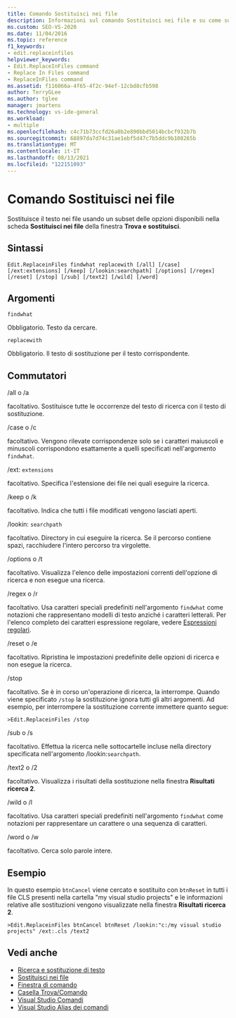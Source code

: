 ```yaml
---
title: Comando Sostituisci nei file
description: Informazioni sul comando Sostituisci nei file e su come sostituisce il testo nei file usando alcune delle opzioni disponibili nella scheda Sostituisci nei file della finestra Trova e sostituisci.
ms.custom: SEO-VS-2020
ms.date: 11/04/2016
ms.topic: reference
f1_keywords:
- edit.replaceinfiles
helpviewer_keywords:
- Edit.ReplaceInFiles command
- Replace In Files command
- ReplaceInFiles command
ms.assetid: f116066a-4f65-4f2c-94ef-12cbd8cfb598
author: TerryGLee
ms.author: tglee
manager: jmartens
ms.technology: vs-ide-general
ms.workload:
- multiple
ms.openlocfilehash: c4c71b73ccfd26a0b2e890bbd5014bcbcf932b7b
ms.sourcegitcommit: 68897da7d74c31ae1ebf5d47c7b5ddc9b108265b
ms.translationtype: MT
ms.contentlocale: it-IT
ms.lasthandoff: 08/13/2021
ms.locfileid: "122151093"
---
```

# <a name="replace-in-files-command"></a>Comando Sostituisci nei file
Sostituisce il testo nei file usando un subset delle opzioni disponibili nella scheda **Sostituisci nei file** della finestra **Trova e sostituisci**.

## <a name="syntax"></a>Sintassi

```
Edit.ReplaceinFiles findwhat replacewith [/all] [/case]
[/ext:extensions] [/keep] [/lookin:searchpath] [/options] [/regex]
[/reset] [/stop] [/sub] [/text2] [/wild] [/word]
```

## <a name="arguments"></a>Argomenti
`findwhat`

Obbligatorio. Testo da cercare.

`replacewith`

Obbligatorio. Il testo di sostituzione per il testo corrispondente.

## <a name="switches"></a>Commutatori
/all o /a

facoltativo. Sostituisce tutte le occorrenze del testo di ricerca con il testo di sostituzione.

/case o /c

facoltativo. Vengono rilevate corrispondenze solo se i caratteri maiuscoli e minuscoli corrispondono esattamente a quelli specificati nell'argomento `findwhat`.

/ext: `extensions`

facoltativo. Specifica l'estensione dei file nei quali eseguire la ricerca.

/keep o /k

facoltativo. Indica che tutti i file modificati vengono lasciati aperti.

/lookin: `searchpath`

facoltativo. Directory in cui eseguire la ricerca. Se il percorso contiene spazi, racchiudere l'intero percorso tra virgolette.

/options o /t

facoltativo. Visualizza l'elenco delle impostazioni correnti dell'opzione di ricerca e non esegue una ricerca.

/regex o /r

facoltativo. Usa caratteri speciali predefiniti nell'argomento `findwhat` come notazioni che rappresentano modelli di testo anziché i caratteri letterali. Per l'elenco completo dei caratteri espressione regolare, vedere [Espressioni regolari](../../ide/using-regular-expressions-in-visual-studio.md).

/reset o /e

facoltativo. Ripristina le impostazioni predefinite delle opzioni di ricerca e non esegue la ricerca.

/stop

facoltativo. Se è in corso un'operazione di ricerca, la interrompe. Quando viene specificato `/stop` la sostituzione ignora tutti gli altri argomenti. Ad esempio, per interrompere la sostituzione corrente immettere quanto segue:

```
>Edit.ReplaceinFiles /stop
```

/sub o /s

facoltativo. Effettua la ricerca nelle sottocartelle incluse nella directory specificata nell'argomento /lookin:`searchpath`.

/text2 o /2

facoltativo. Visualizza i risultati della sostituzione nella finestra **Risultati ricerca 2**.

/wild o /l

facoltativo. Usa caratteri speciali predefiniti nell'argomento `findwhat` come notazioni per rappresentare un carattere o una sequenza di caratteri.

/word o /w

facoltativo. Cerca solo parole intere.

## <a name="example"></a>Esempio
In questo esempio `btnCancel` viene cercato e sostituito con `btnReset` in tutti i file CLS presenti nella cartella "my visual studio projects" e le informazioni relative alle sostituzioni vengono visualizzate nella finestra **Risultati ricerca 2**.

```
>Edit.ReplaceinFiles btnCancel btnReset /lookin:"c:/my visual studio projects" /ext:.cls /text2
```

## <a name="see-also"></a>Vedi anche

- [Ricerca e sostituzione di testo](../../ide/finding-and-replacing-text.md)
- [Sostituisci nei file](../../ide/replace-in-files.md)
- [Finestra di comando](../../ide/reference/command-window.md)
- [Casella Trova/Comando](../../ide/find-command-box.md)
- [Visual Studio Comandi](../../ide/reference/visual-studio-commands.md)
- [Visual Studio Alias dei comandi](../../ide/reference/visual-studio-command-aliases.md)
